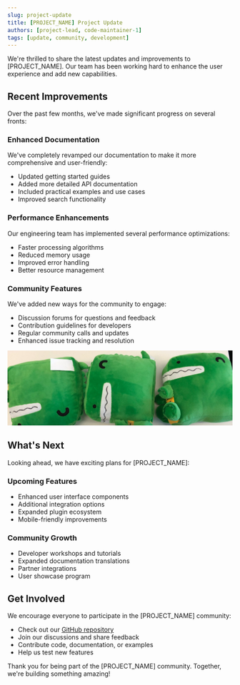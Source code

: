 ```yaml
---
slug: project-update
title: [PROJECT_NAME] Project Update
authors: [project-lead, code-maintainer-1]
tags: [update, community, development]
---
```


We're thrilled to share the latest updates and improvements to [PROJECT_NAME]. Our team has been working hard to enhance the user experience and add new capabilities.

<!-- truncate -->

## Recent Improvements

Over the past few months, we've made significant progress on several fronts:

### Enhanced Documentation
We've completely revamped our documentation to make it more comprehensive and user-friendly:
- Updated getting started guides
- Added more detailed API documentation
- Included practical examples and use cases
- Improved search functionality

### Performance Enhancements
Our engineering team has implemented several performance optimizations:
- Faster processing algorithms
- Reduced memory usage
- Improved error handling
- Better resource management

### Community Features
We've added new ways for the community to engage:
- Discussion forums for questions and feedback
- Contribution guidelines for developers
- Regular community calls and updates
- Enhanced issue tracking and resolution

![Project Banner](./docusaurus-plushie-banner.jpeg)

## What's Next

Looking ahead, we have exciting plans for [PROJECT_NAME]:

### Upcoming Features
- Enhanced user interface components
- Additional integration options
- Expanded plugin ecosystem
- Mobile-friendly improvements

### Community Growth
- Developer workshops and tutorials
- Expanded documentation translations
- Partner integrations
- User showcase program

## Get Involved

We encourage everyone to participate in the [PROJECT_NAME] community:
- Check out our [GitHub repository]([GITHUB_URL])
- Join our discussions and share feedback
- Contribute code, documentation, or examples
- Help us test new features

Thank you for being part of the [PROJECT_NAME] community. Together, we're building something amazing!
